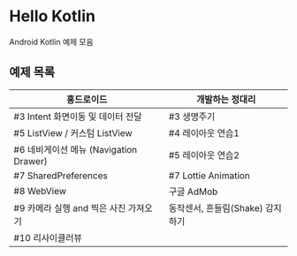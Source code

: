 # Hello Kotlin
Android Kotlin 예제 모음

## 예제 목록
|홍드로이드|개발하는 정대리|
|------|---|
|#3 Intent 화면이동 및 데이터 전달|#3 생명주기|
|#5 ListView / 커스텀 ListView|#4 레이아웃 연습1|
|#6 네비게이션 메뉴 (Navigation Drawer)|#5 레이아웃 연습2|
|#7 SharedPreferences|#7 Lottie Animation|
|#8 WebView|구글 AdMob|
|#9 카메라 실행 and 찍은 사진 가져오기|동작센서, 흔들림(Shake) 감지하기|
|#10 리사이클러뷰||
